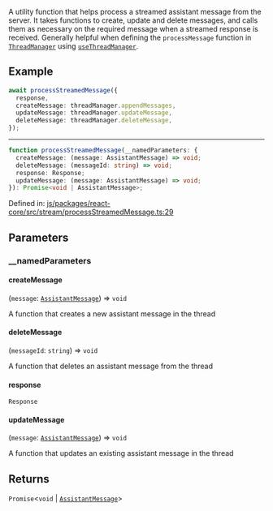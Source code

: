A utility function that helps process a streamed assistant message from the server. It takes functions to create, update and delete messages,
and calls them as necessary on the required message when a streamed response is received. Generally helpful when defining the `processMessage`
function in [`ThreadManager`](../type-aliases/ThreadManager.md) using [`useThreadManager`](../functions/useThreadManager.md).

## Example

```ts
await processStreamedMessage({
  response,
  createMessage: threadManager.appendMessages,
  updateMessage: threadManager.updateMessage,
  deleteMessage: threadManager.deleteMessage,
});
```

---

```ts
function processStreamedMessage(__namedParameters: {
  createMessage: (message: AssistantMessage) => void;
  deleteMessage: (messageId: string) => void;
  response: Response;
  updateMessage: (message: AssistantMessage) => void;
}): Promise<void | AssistantMessage>;
```

Defined in: [js/packages/react-core/src/stream/processStreamedMessage.ts:29](https://github.com/thesysdev/crayon/blob/main/js/packages/react-core/src/stream/processStreamedMessage.ts#L29)

## Parameters

### \_\_namedParameters

#### createMessage

(`message`: [`AssistantMessage`](../type-aliases/AssistantMessage.md)) => `void`

A function that creates a new assistant message in the thread

#### deleteMessage

(`messageId`: `string`) => `void`

A function that deletes an assistant message from the thread

#### response

`Response`

#### updateMessage

(`message`: [`AssistantMessage`](../type-aliases/AssistantMessage.md)) => `void`

A function that updates an existing assistant message in the thread

## Returns

`Promise`\<`void` \| [`AssistantMessage`](../type-aliases/AssistantMessage.md)\>
